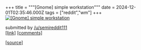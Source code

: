 +++
title = """[Gnome] simple workstation"""
date = 2024-12-01T02:35:46.000Z
tags = ["reddit","wm"]
+++
[![[Gnome] simple workstation](https://preview.redd.it/1y5e4patf54e1.png?width=640&crop=smart&auto=webp&s=1e9193e2cce4be2aed40bb2693daf61fd9d19288 "[Gnome] simple workstation")](https://www.reddit.com/r/unixporn/comments/1h3t3x9/gnome_simple_workstation/)

submitted by [/u/semireddit111](https://www.reddit.com/user/semireddit111)  
[\[link\]](https://i.redd.it/1y5e4patf54e1.png) [\[comments\]](https://www.reddit.com/r/unixporn/comments/1h3t3x9/gnome_simple_workstation/)

[[source]](https://www.reddit.com/r/unixporn/comments/1h3t3x9/gnome_simple_workstation/)
